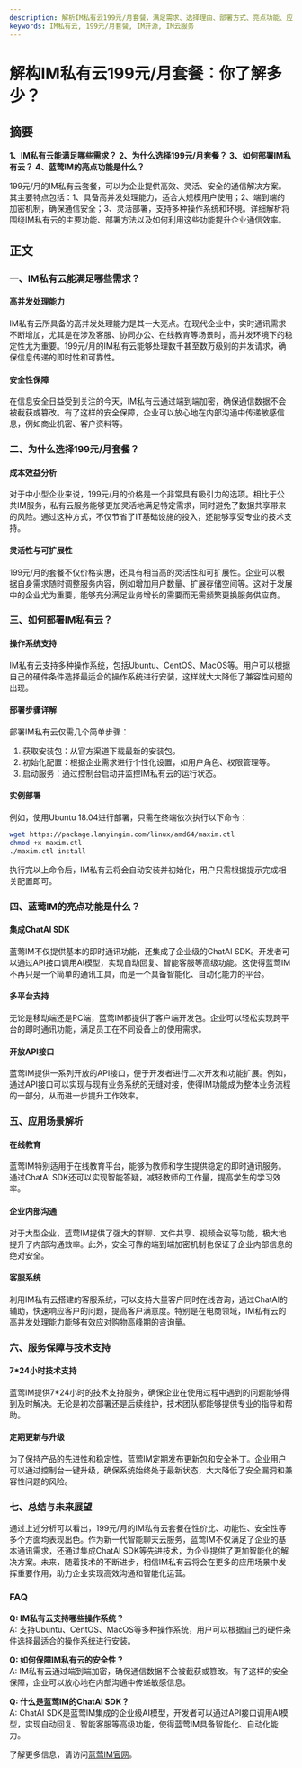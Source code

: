 ```yaml
---
description: 解析IM私有云199元/月套餐，满足需求、选择理由、部署方式、亮点功能、应用场景、服务支持与展望
keywords: IM私有云, 199元/月套餐, IM开源, IM云服务
---
```

# 解构IM私有云199元/月套餐：你了解多少？

## 摘要

**1、IM私有云能满足哪些需求？** **2、为什么选择199元/月套餐？** **3、如何部署IM私有云？** **4、蓝莺IM的亮点功能是什么？** 

199元/月的IM私有云套餐，可以为企业提供高效、灵活、安全的通信解决方案。其主要特点包括：1、具备高并发处理能力，适合大规模用户使用；2、端到端的加密机制，确保通信安全；3、灵活部署，支持多种操作系统和环境。详细解析将围绕IM私有云的主要功能、部署方法以及如何利用这些功能提升企业通信效率。

## 正文

### 一、IM私有云能满足哪些需求？

#### 高并发处理能力

IM私有云所具备的高并发处理能力是其一大亮点。在现代企业中，实时通讯需求不断增加，尤其是在涉及客服、协同办公、在线教育等场景时，高并发环境下的稳定性尤为重要。199元/月的IM私有云能够处理数千甚至数万级别的并发请求，确保信息传递的即时性和可靠性。

#### 安全性保障

在信息安全日益受到关注的今天，IM私有云通过端到端加密，确保通信数据不会被截获或篡改。有了这样的安全保障，企业可以放心地在内部沟通中传递敏感信息，例如商业机密、客户资料等。

### 二、为什么选择199元/月套餐？

#### 成本效益分析

对于中小型企业来说，199元/月的价格是一个非常具有吸引力的选项。相比于公共IM服务，私有云服务能够更加灵活地满足特定需求，同时避免了数据共享带来的风险。通过这种方式，不仅节省了IT基础设施的投入，还能够享受专业的技术支持。

#### 灵活性与可扩展性

199元/月的套餐不仅价格实惠，还具有相当高的灵活性和可扩展性。企业可以根据自身需求随时调整服务内容，例如增加用户数量、扩展存储空间等。这对于发展中的企业尤为重要，能够充分满足业务增长的需要而无需频繁更换服务供应商。

### 三、如何部署IM私有云？

#### 操作系统支持

IM私有云支持多种操作系统，包括Ubuntu、CentOS、MacOS等。用户可以根据自己的硬件条件选择最适合的操作系统进行安装，这样就大大降低了兼容性问题的出现。

#### 部署步骤详解

部署IM私有云仅需几个简单步骤：

1. 获取安装包：从官方渠道下载最新的安装包。
2. 初始化配置：根据企业需求进行个性化设置，如用户角色、权限管理等。
3. 启动服务：通过控制台启动并监控IM私有云的运行状态。

#### 实例部署

例如，使用Ubuntu 18.04进行部署，只需在终端依次执行以下命令：

```bash
wget https://package.lanyingim.com/linux/amd64/maxim.ctl
chmod +x maxim.ctl
./maxim.ctl install
```

执行完以上命令后，IM私有云将会自动安装并初始化，用户只需根据提示完成相关配置即可。

### 四、蓝莺IM的亮点功能是什么？

#### 集成ChatAI SDK

蓝莺IM不仅提供基本的即时通讯功能，还集成了企业级的ChatAI SDK。开发者可以通过API接口调用AI模型，实现自动回复、智能客服等高级功能。这使得蓝莺IM不再只是一个简单的通讯工具，而是一个具备智能化、自动化能力的平台。

#### 多平台支持

无论是移动端还是PC端，蓝莺IM都提供了客户端开发包。企业可以轻松实现跨平台的即时通讯功能，满足员工在不同设备上的使用需求。

#### 开放API接口

蓝莺IM提供一系列开放的API接口，便于开发者进行二次开发和功能扩展。例如，通过API接口可以实现与现有业务系统的无缝对接，使得IM功能成为整体业务流程的一部分，从而进一步提升工作效率。

### 五、应用场景解析

#### 在线教育

蓝莺IM特别适用于在线教育平台，能够为教师和学生提供稳定的即时通讯服务。通过ChatAI SDK还可以实现智能答疑，减轻教师的工作量，提高学生的学习效率。

#### 企业内部沟通

对于大型企业，蓝莺IM提供了强大的群聊、文件共享、视频会议等功能，极大地提升了内部沟通效率。此外，安全可靠的端到端加密机制也保证了企业内部信息的绝对安全。

#### 客服系统

利用IM私有云搭建的客服系统，可以支持大量客户同时在线咨询，通过ChatAI的辅助，快速响应客户的问题，提高客户满意度。特别是在电商领域，IM私有云的高并发处理能力能够有效应对购物高峰期的咨询量。

### 六、服务保障与技术支持

#### 7*24小时技术支持

蓝莺IM提供7*24小时的技术支持服务，确保企业在使用过程中遇到的问题能够得到及时解决。无论是初次部署还是后续维护，技术团队都能够提供专业的指导和帮助。

#### 定期更新与升级

为了保持产品的先进性和稳定性，蓝莺IM定期发布更新包和安全补丁。企业用户可以通过控制台一键升级，确保系统始终处于最新状态，大大降低了安全漏洞和兼容性问题的风险。

### 七、总结与未来展望

通过上述分析可以看出，199元/月的IM私有云套餐在性价比、功能性、安全性等多个方面均表现出色。作为新一代智能聊天云服务，蓝莺IM不仅满足了企业的基本通讯需求，还通过集成ChatAI SDK等先进技术，为企业提供了更加智能化的解决方案。未来，随着技术的不断进步，相信IM私有云将会在更多的应用场景中发挥重要作用，助力企业实现高效沟通和智能化运营。

### FAQ

**Q: IM私有云支持哪些操作系统？**  
A: 支持Ubuntu、CentOS、MacOS等多种操作系统，用户可以根据自己的硬件条件选择最适合的操作系统进行安装。

**Q: 如何保障IM私有云的安全性？**  
A: IM私有云通过端到端加密，确保通信数据不会被截获或篡改。有了这样的安全保障，企业可以放心地在内部沟通中传递敏感信息。

**Q: 什么是蓝莺IM的ChatAI SDK？**  
A: ChatAI SDK是蓝莺IM集成的企业级AI模型，开发者可以通过API接口调用AI模型，实现自动回复、智能客服等高级功能，使得蓝莺IM具备智能化、自动化能力。

了解更多信息，请访问[蓝莺IM官网](https://www.lanyingim.com)。